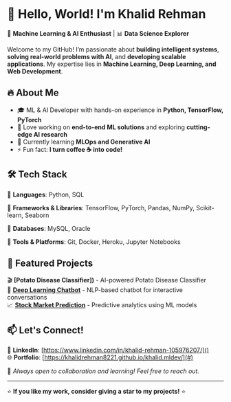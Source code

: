 # 👋 Hello, World! I'm Khalid Rehman  

🚀 **Machine Learning & AI Enthusiast** | 📊 **Data Science Explorer**  

Welcome to my GitHub! I’m passionate about **building intelligent systems**, **solving real-world problems with AI**, and **developing scalable applications**. My expertise lies in **Machine Learning, Deep Learning, and Web Development**.

## 🔥 About Me  
- 🎓 ML & AI Developer with hands-on experience in **Python, TensorFlow, PyTorch**  
- 🎯 Love working on **end-to-end ML solutions** and exploring **cutting-edge AI research**  
- 🌱 Currently learning **MLOps and Generative AI**  
- ⚡ Fun fact: **I turn coffee ☕ into code!**  

## 🛠️ Tech Stack  
🔹 **Languages**: Python,  SQL  

🔹 **Frameworks & Libraries**: TensorFlow, PyTorch, Pandas, NumPy, Scikit-learn, Seaborn 

🔹 **Databases**: MySQL, Oracle 

🔹 **Tools & Platforms**: Git, Docker, Heroku, Jupyter Notebooks  

## 📌 Featured Projects  
🎬 **[Potato Disease Classifier])** - AI-powered Potato Disease Classifier  
🧠 **[Deep Learning Chatbot](#)** - NLP-based chatbot for interactive conversations  
📈 **[Stock Market Prediction](#)** - Predictive analytics using ML models  

## 📫 Let's Connect!  
🔗 **LinkedIn**: [https://www.linkedin.com/in/khalid-rehman-105976207/]()  
🌐 **Portfolio**: [https://khalidrehman8221.github.io/khalid.mldev/](#)  

🚀 _Always open to collaboration and learning! Feel free to reach out._  

---
⭐ **If you like my work, consider giving a star to my projects!** ⭐  
